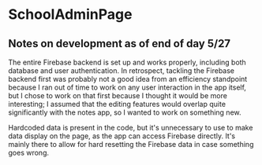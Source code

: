 # SchoolAdminPage

## Notes on development as of end of day 5/27

The entire Firebase backend is set up and works properly, including both database and user authentication. In retrospect, tackling the Firebase backend first was probably not a good idea from an efficiency standpoint because I ran out of time to work on any user interaction in the app itself, but I chose to work on that first because I thought it would be more interesting; I assumed that the editing features would overlap quite significantly with the notes app, so I wanted to work on something new.

Hardcoded data is present in the code, but it's unnecessary to use to make data display on the page, as the app can access Firebase directly. It's mainly there to allow for hard resetting the Firebase data in case something goes wrong.
